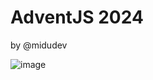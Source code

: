 # AdventJS 2024
by @midudev

![image](https://github.com/flipasg/adventjs2024/assets/10684269/dfa84d75-a49f-463b-b5bd-721853c43df4)
